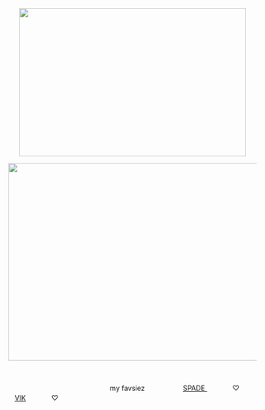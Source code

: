 
<br/>
<br/>

<p align="center">
  <img width="460" height="300" src="https://cdn.discordapp.com/attachments/1282985399051878441/1405888075321839636/Screenshot_2025-08-15_8.01.45_PM.png?ex=68a076cd&is=689f254d&hm=2454c018599824eb08864588b885eec23725eb32f4c7351b6a2e96154ffafe8b&/460/300">

<p align="center">
  <img width="560" height="400" src="https://cdn.discordapp.com/attachments/1282985399051878441/1405888075086827540/Screenshot_2025-08-15_8.02.30_PM.png?ex=68a076cd&is=689f254d&hm=f55d2e5f1ea3576ca47e6987d35af965bf8308546b83b264dd3cfb4b41b54c5c&/560/400">

</p>

<br/>

ㅤㅤㅤㅤㅤㅤㅤㅤㅤㅤㅤㅤㅤㅤㅤㅤmy favsiezㅤㅤㅤㅤㅤㅤ[SPADE ](https://github.com/parasiticrose/)ㅤㅤㅤㅤ♡ㅤㅤㅤ[VIK](https://github.com/hiikaryuu/)ㅤㅤㅤㅤ♡ㅤㅤㅤ
ㅤ ㅤ ㅤㅤ ㅤ 


<!--
**TillsBodyPillow/TillsBodyPillow** is a ✨ _special_ ✨ repository because its `README.md` (this file) appears on your GitHub profile.

Here are some ideas to get you started:

- 🔭 I’m currently working on ...
- 🌱 I’m currently learning ...
- 👯 I’m looking to collaborate on ...
- 🤔 I’m looking for help with ...
- 💬 Ask me about ...
- 📫 How to reach me: ...
- 😄 Pronouns: ...
- ⚡ Fun fact: ...
-->


<!--
**Bendahe/Bendahe** is a ✨ _special_ ✨ repository because its `README.md` (this file) appears on your GitHub profile.

Here are some ideas to get you started:

- 🔭 I’m currently working on ...
- 🌱 I’m currently learning ...
- 👯 I’m looking to collaborate on ...
- 🤔 I’m looking for help with ...
- 💬 Ask me about ...
- 📫 How to reach me: ...
- 😄 Pronouns: ...
- ⚡ Fun fact: ...
-->
